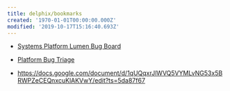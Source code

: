 ```yaml
---
title: delphix/bookmarks
created: '1970-01-01T00:00:00.000Z'
modified: '2019-10-17T15:16:40.693Z'
---
```


* [Systems Platform Lumen Bug Board](https://jira.delphix.com/secure/RapidBoard.jspa?rapidView=440)

* [Platform Bug Triage](https://jira.delphix.com/secure/Dashboard.jspa?selectPageId=14440)

* https://docs.google.com/document/d/1qUQqxrJlWVQ5VYMLvNG53x5BRWPZeCEQnxcuKlAKVwY/edit?ts=5da87f67

